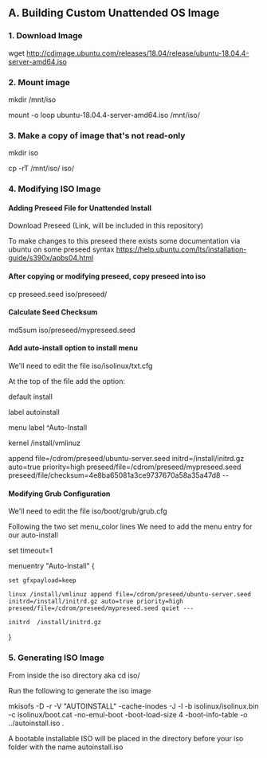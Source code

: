 ## A. Building Custom Unattended OS Image 

### 1. Download Image

wget http://cdimage.ubuntu.com/releases/18.04/release/ubuntu-18.04.4-server-amd64.iso

### 2. Mount image

mkdir /mnt/iso

mount -o loop ubuntu-18.04.4-server-amd64.iso /mnt/iso/

### 3. Make a copy of image that's not read-only

mkdir iso

cp -rT /mnt/iso/ iso/

### 4. Modifying ISO Image

#### Adding Preseed File for Unattended Install

Download Preseed (Link, will be included in this repository)

To make changes to this preseed there exists some documentation via ubuntu on some preseed syntax
https://help.ubuntu.com/lts/installation-guide/s390x/apbs04.html

#### After copying or modifying preseed, copy preseed into iso

cp preseed.seed iso/preseed/

#### Calculate Seed Checksum

md5sum iso/preseed/mypreseed.seed

#### Add auto-install option to install menu

We'll need to edit the file iso/isolinux/txt.cfg

At the top of the file add the option:

default install

label autoinstall

  menu label ^Auto-Install
  
  kernel /install/vmlinuz
  
  append file=/cdrom/preseed/ubuntu-server.seed initrd=/install/initrd.gz auto=true priority=high preseed/file=/cdrom/preseed/mypreseed.seed preseed/file/checksum=4e8ba65081a3ce9737670a58a35a47d8 --
  
  
#### Modifying Grub Configuration

We'll need to edit the file iso/boot/grub/grub.cfg

Following the two set menu_color lines
We need to add the menu entry for our auto-install

set timeout=1

menuentry "Auto-Install" {

	set gfxpayload=keep
	
	linux /install/vmlinuz append file=/cdrom/preseed/ubuntu-server.seed initrd=/install/initrd.gz auto=true priority=high preseed/file=/cdrom/preseed/mypreseed.seed quiet ---
	
	initrd	/install/initrd.gz
	
}

### 5. Generating ISO Image

From inside the iso directory
aka cd iso/

Run the following to generate the iso image

mkisofs -D -r -V "AUTOINSTALL" -cache-inodes -J -l -b isolinux/isolinux.bin -c isolinux/boot.cat -no-emul-boot -boot-load-size 4 -boot-info-table -o ../autoinstall.iso .

A bootable installable ISO will be placed in the directory before your iso folder with the name autoinstall.iso
